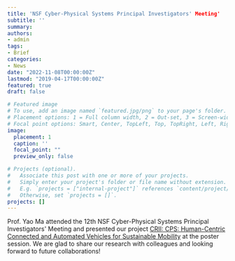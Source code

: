 ```yaml
---
title: 'NSF Cyber-Physical Systems Principal Investigators' Meeting'
subtitle: ''
summary:
authors:
- admin
tags:
- Brief
categories:
- News
date: "2022-11-08T00:00:00Z"
lastmod: "2019-04-17T00:00:00Z"
featured: true
draft: false

# Featured image
# To use, add an image named `featured.jpg/png` to your page's folder.
# Placement options: 1 = Full column width, 2 = Out-set, 3 = Screen-width
# Focal point options: Smart, Center, TopLeft, Top, TopRight, Left, Right, BottomLeft, Bottom, BottomRight
image:
  placement: 1
  caption: ''
  focal_point: ""
  preview_only: false

# Projects (optional).
#   Associate this post with one or more of your projects.
#   Simply enter your project's folder or file name without extension.
#   E.g. `projects = ["internal-project"]` references `content/project/deep-learning/index.md`.
#   Otherwise, set `projects = []`.
projects: []
---
```

Prof. Yao Ma attended the 12th NSF Cyber-Physical Systems Principal Investigators' Meeting and presented our project [CRII: CPS: Human-Centric Connected and Automated Vehicles for Sustainable Mobility](https://www.nsf.gov/awardsearch/showAward?AWD_ID=2153229&HistoricalAwards=false) at the poster session. We are glad to share our research with colleagues and looking forward to future collaborations!
